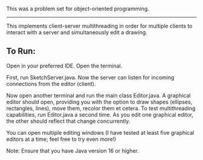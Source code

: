 This was a problem set for object-oriented programming.
*******

This implements client-server multithreading in order for multiple clients to interact with a 
server and simultaneously edit a drawing.

## To Run:
Open in your preferred IDE. Open the terminal.

First, run SketchServer.java. Now the server can listen for incoming connections from the editor (client).

Now open another terminal and run the main class Editor.java. A graphical editor should open, providing you with the option to draw shapes (ellipses, rectangles, lines), move them, recolor them et cetera. To test multithreading capabilities, run Editor.java a second time. As you edit one graphical editor, the other should reflect that change concurrently.

You can open multiple editing windows (I have tested at least five graphical editors at a time; feel free to try even more!)

Note: Ensure that you have Java version 16 or higher.
